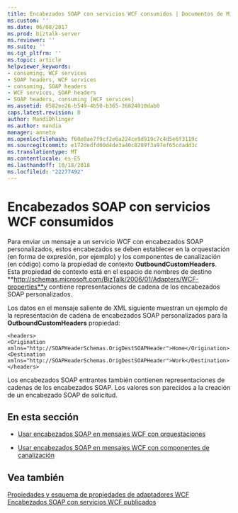 ```yaml
---
title: Encabezados SOAP con servicios WCF consumidos | Documentos de Microsoft
ms.custom: ''
ms.date: 06/08/2017
ms.prod: biztalk-server
ms.reviewer: ''
ms.suite: ''
ms.tgt_pltfrm: ''
ms.topic: article
helpviewer_keywords:
- consuming, WCF services
- SOAP headers, WCF services
- consuming, SOAP headers
- WCF services, SOAP headers
- SOAP headers, consuming [WCF services]
ms.assetid: 0582ee26-b549-4b50-b365-36824010dab0
caps.latest.revision: 8
author: MandiOhlinger
ms.author: mandia
manager: anneta
ms.openlocfilehash: f60e0ae7f9cf2e6a224ce9d919c7c4d5e6f3119c
ms.sourcegitcommit: e172dedfd00d4de3a40c8289f3a97ef65cdadd3c
ms.translationtype: MT
ms.contentlocale: es-ES
ms.lasthandoff: 10/18/2018
ms.locfileid: "22277492"
---
```

# <a name="soap-headers-with-consumed-wcf-services"></a>Encabezados SOAP con servicios WCF consumidos
Para enviar un mensaje a un servicio WCF con encabezados SOAP personalizados, estos encabezados se deben establecer en la orquestación (en forma de expresión, por ejemplo) y los componentes de canalización (en código) como la propiedad de contexto **OutboundCustomHeaders**. Esta propiedad de contexto está en el espacio de nombres de destino **http://schemas.microsoft.com/BizTalk/2006/01/Adapters/WCF-properties**y contiene representaciones de cadena de los encabezados SOAP personalizados.  
  
 Los datos en el mensaje saliente de XML siguiente muestran un ejemplo de la representación de cadena de encabezados SOAP personalizados para la **OutboundCustomHeaders** propiedad:  
  
```  
<headers>  
<Origination xmlns="http://SOAPHeaderSchemas.OrigDestSOAPHeader">Home</Origination>  
<Destination xmlns="http://SOAPHeaderSchemas.OrigDestSOAPHeader">Work</Destination>  
</headers>  
```  
  
 Los encabezados SOAP entrantes también contienen representaciones de cadenas de los encabezados SOAP. Los valores son parecidos a la creación de un encabezado SOAP de solicitud.  
  
## <a name="in-this-section"></a>En esta sección  
  
-   [Usar encabezados SOAP en mensajes WCF con orquestaciones](../core/using-soap-headers-in-wcf-messages-with-orchestrations.md)  
  
-   [Usar encabezados SOAP en mensajes WCF con componentes de canalización](../core/using-soap-headers-in-wcf-messages-with-pipeline-components.md)  
  
## <a name="see-also"></a>Vea también  
 [Propiedades y esquema de propiedades de adaptadores WCF](../core/wcf-adapters-property-schema-and-properties.md)   
 [Encabezados SOAP con servicios WCF publicados](../core/soap-headers-with-published-wcf-services.md)